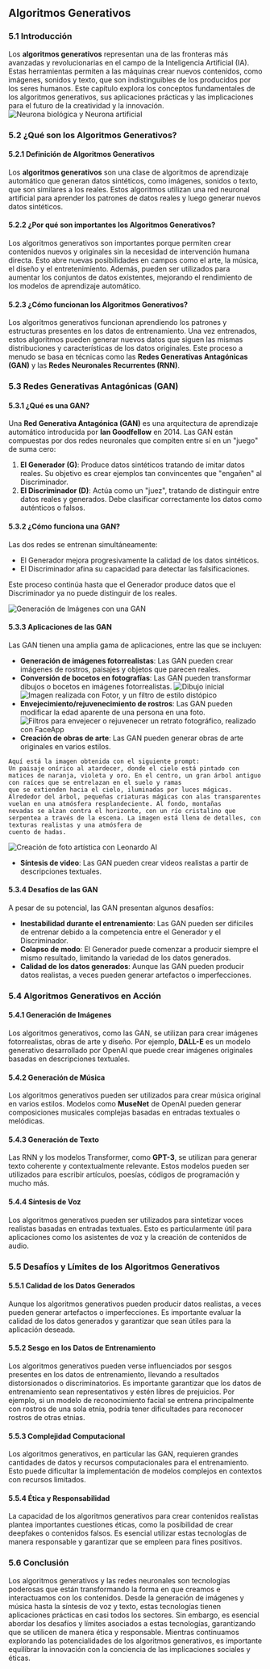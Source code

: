 ## **Algoritmos Generativos**

### **5.1 Introducción**

Los **algoritmos generativos** representan una de las fronteras más avanzadas y revolucionarias en el campo de la Inteligencia Artificial (IA). Estas herramientas permiten a las máquinas crear nuevos contenidos, como imágenes, sonidos y texto, que son indistinguibles de los producidos por los seres humanos. Este capítulo explora los conceptos fundamentales de los algoritmos generativos, sus aplicaciones prácticas y las implicaciones para el futuro de la creatividad y la innovación.
![Neurona biológica y Neurona artificial](5.1.png)

### **5.2 ¿Qué son los Algoritmos Generativos?**

#### **5.2.1 Definición de Algoritmos Generativos**

Los **algoritmos generativos** son una clase de algoritmos de aprendizaje automático que generan datos sintéticos, como imágenes, sonidos o texto, que son similares a los reales. Estos algoritmos utilizan una red neuronal artificial para aprender los patrones de datos reales y luego generar nuevos datos sintéticos.

#### **5.2.2 ¿Por qué son importantes los Algoritmos Generativos?**

Los algoritmos generativos son importantes porque permiten crear contenidos nuevos y originales sin la necesidad de intervención humana directa. Esto abre nuevas posibilidades en campos como el arte, la música, el diseño y el entretenimiento. Además, pueden ser utilizados para aumentar los conjuntos de datos existentes, mejorando el rendimiento de los modelos de aprendizaje automático.

#### **5.2.3 ¿Cómo funcionan los Algoritmos Generativos?**

Los algoritmos generativos funcionan aprendiendo los patrones y estructuras presentes en los datos de entrenamiento. Una vez entrenados, estos algoritmos pueden generar nuevos datos que siguen las mismas distribuciones y características de los datos originales. Este proceso a menudo se basa en técnicas como las **Redes Generativas Antagónicas (GAN)** y las **Redes Neuronales Recurrentes (RNN)**.

### **5.3 Redes Generativas Antagónicas (GAN)**

#### **5.3.1 ¿Qué es una GAN?**

Una **Red Generativa Antagónica (GAN)** es una arquitectura de aprendizaje automático introducida por **Ian Goodfellow** en 2014. Las GAN están compuestas por dos redes neuronales que compiten entre sí en un "juego" de suma cero:
1. **El Generador (G)**: Produce datos sintéticos tratando de imitar datos reales. Su objetivo es crear ejemplos tan convincentes que "engañen" al Discriminador.
2. **El Discriminador (D)**: Actúa como un "juez", tratando de distinguir entre datos reales y generados. Debe clasificar correctamente los datos como auténticos o falsos.

#### **5.3.2 ¿Cómo funciona una GAN?**

Las dos redes se entrenan simultáneamente:

- El Generador mejora progresivamente la calidad de los datos sintéticos.
- El Discriminador afina su capacidad para detectar las falsificaciones.

Este proceso continúa hasta que el Generador produce datos que el Discriminador ya no puede distinguir de los reales.

![Generación de Imágenes con una GAN](4.5.3.png)

#### **5.3.3 Aplicaciones de las GAN**

Las GAN tienen una amplia gama de aplicaciones, entre las que se incluyen:

- **Generación de imágenes fotorrealistas**: Las GAN pueden crear imágenes de rostros, paisajes y objetos que parecen reales.
- **Conversión de bocetos en fotografías**: Las GAN pueden transformar dibujos o bocetos en imágenes fotorrealistas.
![Dibujo inicial](schizzo.jpg)
![Imagen realizada con Fotor, y un filtro de estilo distópico](schizzi2.png)
- **Envejecimiento/rejuvenecimiento de rostros**: Las GAN pueden modificar la edad aparente de una persona en una foto.
![Filtros para envejecer o rejuvenecer un retrato fotográfico, realizado con FaceApp](invecchiamento.png)
- **Creación de obras de arte**: Las GAN pueden generar obras de arte originales en varios estilos.
```text
Aquí está la imagen obtenida con el siguiente prompt:
Un paisaje onírico al atardecer, donde el cielo está pintado con matices de naranja, violeta y oro. En el centro, un gran árbol antiguo con raíces que se entrelazan en el suelo y ramas
que se extienden hacia el cielo, iluminadas por luces mágicas. Alrededor del árbol, pequeñas criaturas mágicas con alas transparentes vuelan en una atmósfera resplandeciente. Al fondo, montañas
nevadas se alzan contra el horizonte, con un río cristalino que serpentea a través de la escena. La imagen está llena de detalles, con texturas realistas y una atmósfera de
cuento de hadas.
```
![Creación de foto artística con Leonardo AI](arte.jpg)
- **Síntesis de video**: Las GAN pueden crear videos realistas a partir de descripciones textuales.

#### **5.3.4 Desafíos de las GAN**

A pesar de su potencial, las GAN presentan algunos desafíos:

- **Inestabilidad durante el entrenamiento**: Las GAN pueden ser difíciles de entrenar debido a la competencia entre el Generador y el Discriminador.
- **Colapso de modo**: El Generador puede comenzar a producir siempre el mismo resultado, limitando la variedad de los datos generados.
- **Calidad de los datos generados**: Aunque las GAN pueden producir datos realistas, a veces pueden generar artefactos o imperfecciones.

### **5.4 Algoritmos Generativos en Acción**

#### **5.4.1 Generación de Imágenes**

Los algoritmos generativos, como las GAN, se utilizan para crear imágenes fotorrealistas, obras de arte y diseño. Por ejemplo, **DALL-E** es un modelo generativo desarrollado por OpenAI que puede crear imágenes originales basadas en descripciones textuales.

#### **5.4.2 Generación de Música**

Los algoritmos generativos pueden ser utilizados para crear música original en varios estilos. Modelos como **MuseNet** de OpenAI pueden generar composiciones musicales complejas basadas en entradas textuales o melódicas.

#### **5.4.3 Generación de Texto**

Las RNN y los modelos Transformer, como **GPT-3**, se utilizan para generar texto coherente y contextualmente relevante. Estos modelos pueden ser utilizados para escribir artículos, poesías, códigos de programación y mucho más.

#### **5.4.4 Síntesis de Voz**

Los algoritmos generativos pueden ser utilizados para sintetizar voces realistas basadas en entradas textuales. Esto es particularmente útil para aplicaciones como los asistentes de voz y la creación de contenidos de audio.

### **5.5 Desafíos y Límites de los Algoritmos Generativos**

#### **5.5.1 Calidad de los Datos Generados**

Aunque los algoritmos generativos pueden producir datos realistas, a veces pueden generar artefactos o imperfecciones. Es importante evaluar la calidad de los datos generados y garantizar que sean útiles para la aplicación deseada.

#### **5.5.2 Sesgo en los Datos de Entrenamiento**

Los algoritmos generativos pueden verse influenciados por sesgos presentes en los datos de entrenamiento, llevando a resultados distorsionados o discriminatorios. Es importante garantizar que los datos de entrenamiento sean representativos y estén libres de prejuicios. Por ejemplo, si un modelo de reconocimiento facial se entrena principalmente con rostros de una sola etnia, podría tener dificultades para reconocer rostros de otras etnias.

#### **5.5.3 Complejidad Computacional**

Los algoritmos generativos, en particular las GAN, requieren grandes cantidades de datos y recursos computacionales para el entrenamiento. Esto puede dificultar la implementación de modelos complejos en contextos con recursos limitados.

#### **5.5.4 Ética y Responsabilidad**

La capacidad de los algoritmos generativos para crear contenidos realistas plantea importantes cuestiones éticas, como la posibilidad de crear deepfakes o contenidos falsos. Es esencial utilizar estas tecnologías de manera responsable y garantizar que se empleen para fines positivos.

### **5.6 Conclusión**

Los algoritmos generativos y las redes neuronales son tecnologías poderosas que están transformando la forma en que creamos e interactuamos con los contenidos. Desde la generación de imágenes y música hasta la síntesis de voz y texto, estas tecnologías tienen aplicaciones prácticas en casi todos los sectores. Sin embargo, es esencial abordar los desafíos y límites asociados a estas tecnologías, garantizando que se utilicen de manera ética y responsable. Mientras continuamos explorando las potencialidades de los algoritmos generativos, es importante equilibrar la innovación con la conciencia de las implicaciones sociales y éticas.